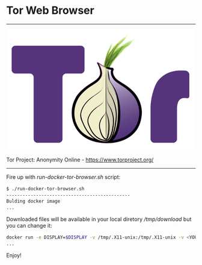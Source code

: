 # Tor Web Browser
--------------------

![alt TOR](https://github.com/boaglio/dockerfiles/raw/master/boaglio/tor-browser/tor.png)

Tor Project: Anonymity Online - https://www.torproject.org/

--------------------

Fire up with *run-docker-tor-browser.sh*  script:


```sh
$ ./run-docker-tor-browser.sh 
----------------------------------------------
Bulding docker image
...
```

Downloaded files will be available in your local diretory */tmp/download* but you can change it:


```sh
docker run -e DISPLAY=$DISPLAY -v /tmp/.X11-unix:/tmp/.X11-unix -v <YOUR_LOCAL_DIRECTORY>:/home/anonymous/tor-browser_en-US/Browser/Downloads  boaglio/tor-browser
...
```

Enjoy!
